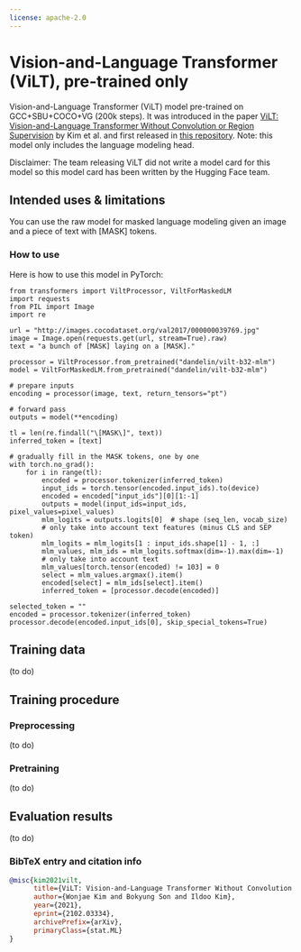```yaml
---
license: apache-2.0
---
```


# Vision-and-Language Transformer (ViLT), pre-trained only

Vision-and-Language Transformer (ViLT) model pre-trained on GCC+SBU+COCO+VG (200k steps). It was introduced in the paper [ViLT: Vision-and-Language Transformer Without Convolution or Region Supervision](https://arxiv.org/abs/2102.03334) by Kim et al. and first released in [this repository](https://github.com/dandelin/ViLT). Note: this model only includes the language modeling head.

Disclaimer: The team releasing ViLT did not write a model card for this model so this model card has been written by the Hugging Face team.

## Intended uses & limitations

You can use the raw model for masked language modeling given an image and a piece of text with [MASK] tokens.

### How to use

Here is how to use this model in PyTorch:

```
from transformers import ViltProcessor, ViltForMaskedLM
import requests
from PIL import Image
import re

url = "http://images.cocodataset.org/val2017/000000039769.jpg"
image = Image.open(requests.get(url, stream=True).raw)
text = "a bunch of [MASK] laying on a [MASK]."

processor = ViltProcessor.from_pretrained("dandelin/vilt-b32-mlm")
model = ViltForMaskedLM.from_pretrained("dandelin/vilt-b32-mlm")

# prepare inputs
encoding = processor(image, text, return_tensors="pt")

# forward pass
outputs = model(**encoding)

tl = len(re.findall("\[MASK\]", text))
inferred_token = [text]

# gradually fill in the MASK tokens, one by one
with torch.no_grad():
    for i in range(tl):
        encoded = processor.tokenizer(inferred_token)
        input_ids = torch.tensor(encoded.input_ids).to(device)
        encoded = encoded["input_ids"][0][1:-1]
        outputs = model(input_ids=input_ids, pixel_values=pixel_values)
        mlm_logits = outputs.logits[0]  # shape (seq_len, vocab_size)
        # only take into account text features (minus CLS and SEP token)
        mlm_logits = mlm_logits[1 : input_ids.shape[1] - 1, :]
        mlm_values, mlm_ids = mlm_logits.softmax(dim=-1).max(dim=-1)
        # only take into account text
        mlm_values[torch.tensor(encoded) != 103] = 0
        select = mlm_values.argmax().item()
        encoded[select] = mlm_ids[select].item()
        inferred_token = [processor.decode(encoded)]

selected_token = ""
encoded = processor.tokenizer(inferred_token)
processor.decode(encoded.input_ids[0], skip_special_tokens=True)
```

## Training data

(to do)

## Training procedure

### Preprocessing

(to do)

### Pretraining

(to do)

## Evaluation results

(to do)

### BibTeX entry and citation info

```bibtex
@misc{kim2021vilt,
      title={ViLT: Vision-and-Language Transformer Without Convolution or Region Supervision}, 
      author={Wonjae Kim and Bokyung Son and Ildoo Kim},
      year={2021},
      eprint={2102.03334},
      archivePrefix={arXiv},
      primaryClass={stat.ML}
}
```